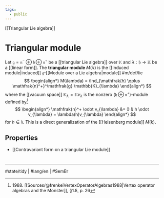 ```yaml
---
tags:
  - public
---
```

[[Triangular Lie algebra]]
# Triangular module

Let $\mathfrak{g} = \mathfrak{n}^{-} \oplus \mathfrak{h} \oplus \mathfrak{n}^+$ be a [[triangular Lie algebra]] over $\mathbb{K}$
and $\lambda : \mathfrak{h} \to \mathbb{K}$ be a [[linear form]].
The **triangular module** $M(\lambda)$ is the [[Induced module|induced]] $\mathfrak{g}$-[[Module over a Lie algebra|module]] #m/def/lie
$$
\begin{align*}
M(\lambda) = \Ind_{\mathfrak{h} \oplus \mathfrak{n}^+}^\mathfrak{g} \mathbb{K}_{\lambda}
\end{align*}
$$
where the [[vacuum space]] $\mathbb{K}_{\lambda} = \mathbb{K}v_{\lambda}$ is the nonzero $(\mathfrak{h}\oplus \mathfrak{n}^+)$-module defined by[^1988]
$$
\begin{align*}
\mathfrak{n}^+ \odot  v_{\lambda} &= 0 & h \odot  v_{\lambda} = \lambda(h)v_{\lambda}
\end{align*}
$$
for $h \in \mathfrak{h}$.
This is a direct generalization of the [[Heisenberg module]] $M(k)$.

  [^1988]: 1988\. [[Sources/@frenkelVertexOperatorAlgebras1988|Vertex operator algebras and the Monster]], §1.8, p. 26

## Properties

- [[Contravariant form on a triangular Lie module]]

#
---
#state/tidy | #lang/en | #SemBr
